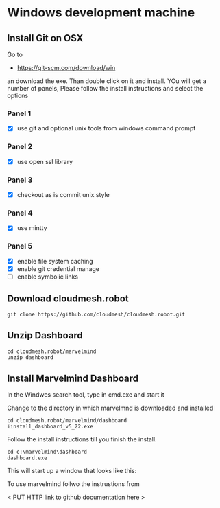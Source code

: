 # Windows development machine

## Install Git on OSX

Go to 

* https://git-scm.com/download/win

an download the exe. Than double click on it and install. YOu will get a number of panels, Please follow the install instructions and select the options

### Panel 1

* [x] use git and optional unix tools from windows command prompt

### Panel 2

* [x] use open ssl library

### Panel 3

* [x] checkout as is commit unix style

### Panel 4 

* [x] use mintty

### Panel 5 

* [x] enable file system caching
* [x] enable git credential manage
* [ ] enable symbolic links

## Download cloudmesh.robot

	git clone https://github.com/cloudmesh/cloudmesh.robot.git

## Unzip Dashboard

	cd cloudmesh.robot/marvelmind
	unzip dashboard

## Install Marvelmind Dashboard

In the Windwes search tool, type in cmd.exe and start it

Change to the directory in which marvelmnd is downloaded and installed

	cd cloudmesh.robot/marvelmind/dashboard
	iinstall_dashboard_v5_22.exe

Follow the install instructions till you finish the install.

	cd c:\marvelmind\dashboard
	dashboard.exe
	
This will start up a window that looks like this:

<PUT IMAGE HERE>

To use marvelmind follwo the instrustions from

< PUT HTTP link to github documentation here >
	


